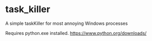 # task_killer
A simple taskKiller for most annoying Windows processes

Requires python.exe installed.
https://www.python.org/downloads/
